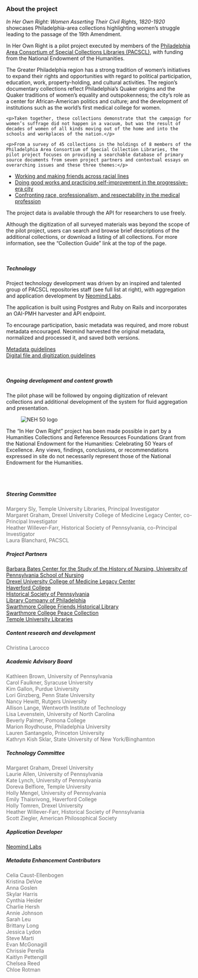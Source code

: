
<div class="row">
  <div class="col-md-8">
  <h3>About the project</h3>
    <div class="lead"><em>In Her Own Right: Women Asserting Their Civil Rights, 1820-1920</em> showcases Philadelphia-area collections highlighting women’s struggle leading to the passage of the 19th Amendment.
    </div>
    <p>In Her Own Right is a pilot project executed by members of the <a href="pacscl.org">Philadelphia Area Consortium of Special Collections Libraries (PACSCL)</a>, with funding from the National Endowment of the Humanities.</p>
    <p>The Greater Philadelphia region has a strong tradition of women’s initiatives to expand their rights and opportunities with regard to political participation, education, work, property-holding, and cultural activities. The region’s documentary collections reflect Philadelphia’s Quaker origins and the Quaker traditions of women’s equality and outspokenness; the city’s role as a center for African-American politics and culture; and the development of institutions such as the world’s first medical college for women.</p>

    <p>Taken together, these collections demonstrate that the campaign for women’s suffrage did not happen in a vacuum, but was the result of decades of women of all kinds moving out of the home and into the schools and workplaces of the nation.</p>

    <p>From a survey of 45 collections in the holdings of 8 members of the Philadelphia Area Consortium of Special Collection Libraries, the pilot project focuses on providing a searchable database of primary source documents from seven project partners and contextual essays on overarching issues and these three themes:</p>
<ul>
<li><a href="../essays/work_and_friendship_across_racial_lines.html.md">Working and making friends across racial lines</a></li>
<li><a href="../essays/philanthropy_or_self-determination?.md">Doing good works and practicing self-improvement in the progressive-era city</a></li>
<li><a href="../essays/medical_women_confront_race,_professionalism,_respectability.md">Confronting race, professionalism, and respectability in the medical profession </a></li>
</ul>
<p>The project data is available through the API for researchers to use freely.</p>
<p>Although the digitization of all surveyed materials was beyond the scope of the pilot project, users can search and browse brief descriptions of the additional collections, or download a listing of all collections. For more information, see the “Collection Guide” link at the top of the page.</p> 
  <br/><h5>Technology</h5>
  <p>Project technology development was driven by an inspired and talented group of PACSCL repositories staff (see full list at right), with aggregation and application development by <a href="http://neomindlabs.com">Neomind Labs</a>.</p> 
<p>The application is built using Postgres and Ruby on Rails and incorporates an OAI-PMH harvester and API endpoint.</p>
<p>To encourage participation, basic metadata was required, and more robust metadata encouraged. Neomind harvested the original metadata, normalized and processed it, and saved both versions.</p> 
<p><a href="https://docs.google.com/document/d/1TRClU0exh30UyrLwaHOlj17Kck7fGyNNY7TEmdLKg4U/edit?usp=sharing">Metadata guidelines</a><br/>
<a href="https://docs.google.com/document/d/1gidYN92pfkx91S2oxSb5v4YiyMafKd9g51_4Hbrzot8/edit">Digital file and digitization guidelines</a></p>
<br/>
<h5>Ongoing development and content growth</h5>
<p>The pilot phase will be followed by ongoing digitization of relevant collections and additional development of the system for fluid aggregation and presentation.
</p>
 <figure class="figure">
      <img src="/static_images/NEH50.png" class="figure-img img-fluid rounded" alt="NEH 50 logo"></figure>
  <p>The “In Her Own Right” project has been made possible in part by a Humanities Collections and Reference Resources Foundations Grant from the National Endowment for the Humanities: Celebrating 50 Years of Excellence.  Any views, findings, conclusions, or recommendations expressed in site do not necessarily represent those of the National Endowment for the Humanities.</p>
  
</div>
<div class="col-md-4">
    <br/><br/><h5>Steering Committee</h5>
<div style="color: #696969">Margery Sly, Temple University Libraries, Principal Investigator<br/>
Margaret Graham, Drexel University College of Medicine Legacy Center, co-Principal Investigator<br/>
Heather Willever-Farr, Historical Society of Pennsylvania, co-Principal Investigator<br/>
Laura Blanchard, PACSCL
</div>
<h5>Project Partners</h5>
<div><a href="https://www.nursing.upenn.edu/history/archives-collections/">Barbara Bates Center for the Study of the History of Nursing, University of Pennsylvania School of Nursing</a><br/>
<a href="http://http://archives.drexelmed.edu/digital.php">Drexel University College of Medicine Legacy Center</a><br/>
<a href="http://library.haverford.edu/places/special-collections/">Haverford College</a><br/>
<a href="http://hsp.org">Historical Society of Pennsylvania</a><br/>
<a href="http://www.librarycompany.org/">Library Company of Philadelphia</a><br/>
<a href="http://www.swarthmore.edu/friends-historical-library">Swarthmore College Friends Historical Library</a><br/>
<a href="https://www.swarthmore.edu/library/peace/">Swarthmore College Peace Collection</a><br/>
<a href="http://digital.library.temple.edu">Temple University Libraries</a><br/>
</div>
<h5>Content research and development</h5>
<div style="color: #696969">Christina Larocco</div>
<h5>Academic Advisory Board</h5>
<div style="color: #696969">Kathleen Brown, University of Pennsylvania<br/>
Carol Faulkner, Syracuse University<br/>
Kim Gallon, Purdue University<br/>
Lori Ginzberg, Penn State University<br/>
Nancy Hewitt, Rutgers University<br/>
Allison Lange, Wentworth Institute of Technology<br/>
Lisa Levenstein, University of North Carolina<br/>
Beverly Palmer, Pomona College<br/>
Marion Roydhouse, Philadelphia University<br/>
Lauren  Santangelo, Princeton University<br/>
Kathryn Kish Sklar, State University of New York/Binghamton<br/>
</div>
<h5>Technology Committee</h5>
<div style="color: #696969">Margaret Graham, Drexel University<br/>
Laurie Allen, University of Pennsylvania<br/>
Kate Lynch, University of Pennsylvania<br/>
Doreva Belfiore, Temple University<br/>
Holly Mengel, University of Pennsylvania<br/>
Emily Thaisrivong, Haverford College <br/>
Holly Tomren, Drexel University <br/>
Heather Willever-Farr, Historical Society of Pennsylvania<br/>
Scott Ziegler, American Philosophical Society<br/>
</div>
<h5>Application Developer</h5>
<div style="color: #696969"><a href="http://neomindlabs.com">Neomind Labs</a></div>

<h5>Metadata Enhancement Contributors</h5>
<div style="color: #696969">
Celia Caust-Ellenbogen<br/>
Kristina DeVoe<br/>
Anna Goslen<br/>
Skylar Harris<br/>
Cynthia Heider<br/>
Charlie Hersh<br/>
Annie Johnson<br/>
Sarah Leu<br/>
Brittany Long<br/>
Jessica Lydon<br/>
Steve Marti<br/>
Evan McGonagill<br/>
Chrissie Perella<br/>
Kaitlyn Pettengill<br/>
Chelsea Reed<br/>
Chloe Rotman<br/>
</div>
  </div>
</div> 